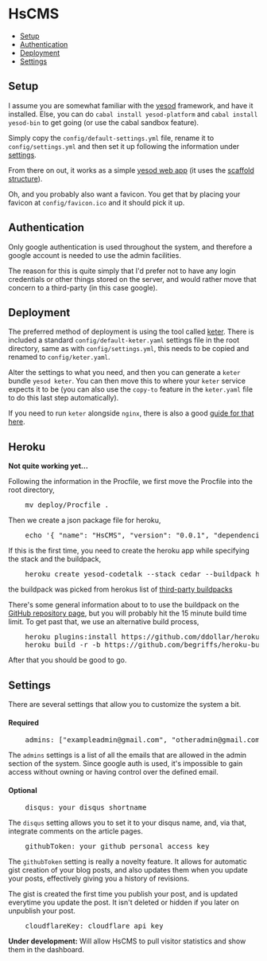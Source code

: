 # HsCMS
* [Setup](#setup)
* [Authentication](#authentication)
* [Deployment](#deployment)
* [Settings](#settings)


## Setup
I assume you are somewhat familiar with the [yesod](http://www.yesodweb.com) framework, and have it installed. Else, you can do `cabal install yesod-platform` and `cabal install yesod-bin` to get going (or use the cabal sandbox feature).

Simply copy the `config/default-settings.yml` file, rename it to `config/settings.yml` and then set it up following the information under [settings](#settings).

From there on out, it works as a simple [yesod web app](http://www.yesodweb.com) (it uses the [scaffold structure](http://www.yesodweb.com/book/scaffolding-and-the-site-template)).

Oh, and you probably also want a favicon. You get that by placing your favicon at `config/favicon.ico` and it should pick it up.


## Authentication
Only google authentication is used throughout the system, and therefore a google account is needed to use the admin facilities.

The reason for this is quite simply that I'd prefer not to have any login credentials or other things stored on the server, and would rather move that concern to a third-party (in this case google).


## Deployment
The preferred method of deployment is using the tool called [keter](https://github.com/snoyberg/keter). There is included a standard `config/default-keter.yaml` settings file in the root directory, same as with `config/settings.yml`, this needs to be copied and renamed to `config/keter.yaml`. 

Alter the settings to what you need, and then you can generate a `keter` bundle `yesod keter`. You can then move this to where your `keter` service expects it to be (you can also use the `copy-to` feature in the `keter.yaml` file to do this last step automatically).

If you need to run `keter` alongside `nginx`, there is also a good  [guide for that here](https://github.com/yesodweb/yesod/wiki/Deploying-via-Keter-alongside-Nginx).

## Heroku

__Not quite working yet...__

Following the information in the Procfile, we first move the Procfile into the root directory,
<pre>
    mv deploy/Procfile .
</pre>

Then we create a json package file for heroku,
<pre>
    echo '{ "name": "HsCMS", "version": "0.0.1", "dependencies": {} }' >> package.json
</pre>

If this is the first time, you need to create the heroku app while specifying the stack and the buildpack,
<pre>
    heroku create yesod-codetalk --stack cedar --buildpack https://github.com/begriffs/heroku-buildpack-ghc.git
</pre>

the buildpack was picked from herokus list of [third-party buildpacks](https://devcenter.heroku.com/articles/third-party-buildpacks)

There's some general information about to to use the buildpack on the [GitHub repository page](https://github.com/begriffs/heroku-buildpack-ghc), but you will probably hit the 15 minute build time limit. To get past that, we use an alternative build process,
<pre>
    heroku plugins:install https://github.com/ddollar/heroku-anvil
    heroku build -r -b https://github.com/begriffs/heroku-buildpack-ghc.git
</pre>

After that you should be good to go.


## Settings
There are several settings that allow you to customize the system a bit.

#### Required 
<pre>
    admins: ["exampleadmin@gmail.com", "otheradmin@gmail.com"]
</pre>
The `admins` settings is a list of all the emails that are allowed in the admin section of the system. Since google auth is used, it's impossible to gain access without owning or having control over the defined email.

#### Optional 
<pre>
    disqus: your_disqus_shortname
</pre>
The `disqus` setting allows you to set it to your disqus name, and, via that, integrate comments on the article pages.


<pre>
    githubToken: your_github_personal_access_key
</pre>
The `githubToken` setting is really a novelty feature. It allows for automatic gist creation of your blog posts, and also updates them when you update your posts, effectively giving you a history of revisions. 

The gist is created the first time you publish your post, and is updated everytime you update the post. It isn't deleted or hidden if you later on unpublish your post.


<pre>
    cloudflareKey: cloudflare_api_key
</pre>
__Under development:__ Will allow HsCMS to pull visitor statistics and show them in the dashboard. 